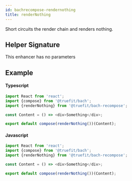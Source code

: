 ```yaml
---
id: bachrecompose-rendernothing
title: renderNothing
---
```


Short circuits the render chain and renders nothing.

## Helper Signature

This enhancer has no parameters

## Example

#### Typescript

```Typescript
import React from 'react';
import {compose} from '@truefit/bach';
import {renderNothing} from '@truefit/bach-recompose';

const Content = () => <div>Something</div>;

export default compose(renderNothing())(Content);
```

#### Javascript

```Javascript
import React from 'react';
import {compose} from '@truefit/bach';
import {renderNothing} from '@truefit/bach-recompose';

const Content = () => <div>Something</div>;

export default compose(renderNothing())(Content);
```
